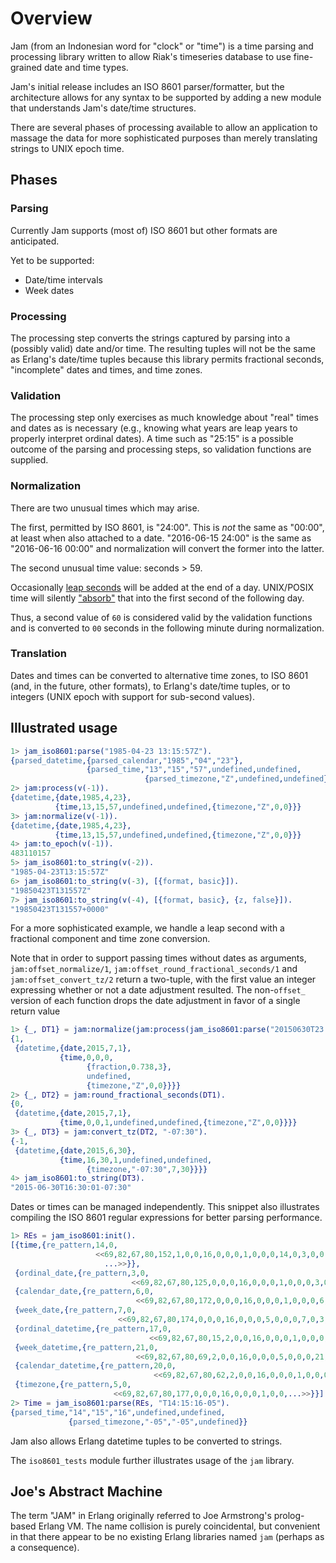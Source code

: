# Overview
Jam (from an Indonesian word for "clock" or "time") is a time parsing
and processing library written to allow Riak's timeseries database to
use fine-grained date and time types.

Jam's initial release includes an ISO 8601 parser/formatter, but the
architecture allows for any syntax to be supported by adding a new
module that understands Jam's date/time structures.

There are several phases of processing available to allow an
application to massage the data for more sophisticated purposes than
merely translating strings to UNIX epoch time.

## Phases

### Parsing

Currently Jam supports (most of) ISO 8601 but other formats are
anticipated.

Yet to be supported:

* Date/time intervals
* Week dates

### Processing

The processing step converts the strings captured by parsing into a
(possibly valid) date and/or time. The resulting tuples will not be
the same as Erlang's date/time tuples because this library permits
fractional seconds, "incomplete" dates and times, and time zones.

### Validation

The processing step only exercises as much knowledge about "real"
times and dates as is necessary (e.g., knowing what years are leap
years to properly interpret ordinal dates). A time such as "25:15" is
a possible outcome of the parsing and processing steps, so validation
functions are supplied.

### Normalization

There are two unusual times which may arise.

The first, permitted by ISO 8601, is "24:00". This is *not* the same
as "00:00", at least when also attached to a date. "2016-06-15 24:00"
is the same as "2016-06-16 00:00" and normalization will convert the
former into the latter.

The second unusual time value: seconds > 59.

Occasionally [leap seconds](https://en.wikipedia.org/wiki/Leap_second)
will be added at the end of a day. UNIX/POSIX time will silently
["absorb"](https://en.wikipedia.org/wiki/Unix_time#Leap_seconds) that
into the first second of the following day.

Thus, a second value of `60` is considered valid by the validation
functions and is converted to `00` seconds in the following minute
during normalization.

### Translation

Dates and times can be converted to alternative time zones, to ISO
8601 (and, in the future, other formats), to Erlang's date/time
tuples, or to integers (UNIX epoch with support for sub-second
values).

## Illustrated usage


```erlang
1> jam_iso8601:parse("1985-04-23 13:15:57Z").
{parsed_datetime,{parsed_calendar,"1985","04","23"},
                 {parsed_time,"13","15","57",undefined,undefined,
                              {parsed_timezone,"Z",undefined,undefined}}}
2> jam:process(v(-1)).
{datetime,{date,1985,4,23},
          {time,13,15,57,undefined,undefined,{timezone,"Z",0,0}}}
3> jam:normalize(v(-1)).
{datetime,{date,1985,4,23},
          {time,13,15,57,undefined,undefined,{timezone,"Z",0,0}}}
4> jam:to_epoch(v(-1)).
483110157
5> jam_iso8601:to_string(v(-2)).
"1985-04-23T13:15:57Z"
6> jam_iso8601:to_string(v(-3), [{format, basic}]).
"19850423T131557Z"
7> jam_iso8601:to_string(v(-4), [{format, basic}, {z, false}]).
"19850423T131557+0000"
```

For a more sophisticated example, we handle a leap second with a
fractional component and time zone conversion.

Note that in order to support passing times without dates as
arguments, `jam:offset_normalize/1`,
`jam:offset_round_fractional_seconds/1` and `jam:offset_convert_tz/2`
return a two-tuple, with the first value an integer expressing whether
or not a date adjustment resulted. The non-`offset_` version of each
function drops the date adjustment in favor of a single return value

```erlang
1> {_, DT1} = jam:normalize(jam:process(jam_iso8601:parse("20150630T23:59:60.738Z"))).
{1,
 {datetime,{date,2015,7,1},
           {time,0,0,0,
                 {fraction,0.738,3},
                 undefined,
                 {timezone,"Z",0,0}}}}
2> {_, DT2} = jam:round_fractional_seconds(DT1).
{0,
 {datetime,{date,2015,7,1},
           {time,0,0,1,undefined,undefined,{timezone,"Z",0,0}}}}
3> {_, DT3} = jam:convert_tz(DT2, "-07:30").
{-1,
 {datetime,{date,2015,6,30},
           {time,16,30,1,undefined,undefined,
                 {timezone,"-07:30",7,30}}}}
4> jam_iso8601:to_string(DT3).
"2015-06-30T16:30:01-07:30"
```

Dates or times can be managed independently. This snippet also
illustrates compiling the ISO 8601 regular expressions for better
parsing performance.

```erlang
1> REs = jam_iso8601:init().
[{time,{re_pattern,14,0,
                   <<69,82,67,80,152,1,0,0,16,0,0,0,1,0,0,0,14,0,3,0,0,0,
                     ...>>}},
 {ordinal_date,{re_pattern,3,0,
                           <<69,82,67,80,125,0,0,0,16,0,0,0,1,0,0,0,3,0,0,0,0,...>>}},
 {calendar_date,{re_pattern,6,0,
                            <<69,82,67,80,172,0,0,0,16,0,0,0,1,0,0,0,6,0,3,0,...>>}},
 {week_date,{re_pattern,7,0,
                        <<69,82,67,80,174,0,0,0,16,0,0,0,5,0,0,0,7,0,3,...>>}},
 {ordinal_datetime,{re_pattern,17,0,
                               <<69,82,67,80,15,2,0,0,16,0,0,0,1,0,0,0,17,0,...>>}},
 {week_datetime,{re_pattern,21,0,
                            <<69,82,67,80,69,2,0,0,16,0,0,0,5,0,0,0,21,...>>}},
 {calendar_datetime,{re_pattern,20,0,
                                <<69,82,67,80,62,2,0,0,16,0,0,0,1,0,0,0,...>>}},
 {timezone,{re_pattern,5,0,
                       <<69,82,67,80,177,0,0,0,16,0,0,0,1,0,0,...>>}}]
2> Time = jam_iso8601:parse(REs, "T14:15:16-05").
{parsed_time,"14","15","16",undefined,undefined,
             {parsed_timezone,"-05","-05",undefined}}
```

Jam also allows Erlang datetime tuples to be converted to strings.

The `iso8601_tests` module further illustrates usage of the `jam`
library.

## Joe's Abstract Machine

The term "JAM" in Erlang originally referred to Joe Armstrong's
prolog-based Erlang VM. The name collision is purely coincidental, but
convenient in that there appear to be no existing Erlang libraries
named `jam` (perhaps as a consequence).
